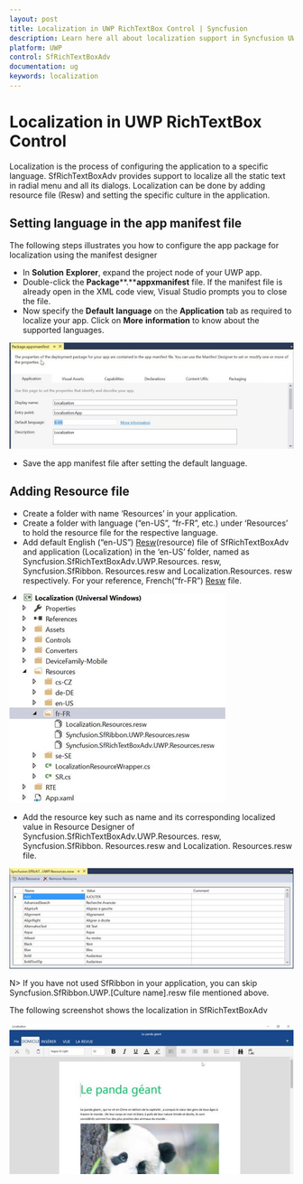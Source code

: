 ```yaml
---
layout: post
title: Localization in UWP RichTextBox Control | Syncfusion
description: Learn here all about localization support in Syncfusion UWP RichTextBox control, its elements, and more.
platform: UWP
control: SfRichTextBoxAdv
documentation: ug
keywords: localization
---
```

# Localization in UWP RichTextBox Control

Localization is the process of configuring the application to a specific language. SfRichTextBoxAdv provides support to localize all the static text in radial menu and all its dialogs. Localization can be done by adding resource file (Resw) and setting the specific culture in the application.

## Setting language in the app manifest file

The following steps illustrates you how to configure the app package for localization using the manifest designer

* In **Solution** **Explorer**, expand the project node of your UWP app.
* Double-click the **Package****.****appxmanifest** file. If the manifest file is already open in the XML code view, Visual Studio prompts you to close the file.
* Now specify the **Default** **language** on the **Application** tab as required to localize your app. Click on **More** **information** to know about the supported languages.

![UWP SfRichTextBoxAdv displays manifest file of package](Localization_images/Localization_img1.jpeg)


* Save the app manifest file after setting the default language.

## Adding Resource file

* Create a folder with name ‘Resources’ in your application.
* Create a folder with language (“en-US”, “fr-FR”, etc.) under ‘Resources’ to hold the resource file for the respective language.
* Add default English (“en-US”) [Resw](https://www.syncfusion.com/downloads/support/directtrac/general/ze/Resources_File-1713514901)(resource) file of SfRichTextBoxAdv and application (Localization) in the ‘en-US’ folder, named as Syncfusion.SfRichTextBoxAdv.UWP.Resources. resw, Syncfusion.SfRibbon. Resources.resw and Localization.Resources. resw respectively. For your reference, French(“fr-FR”) [Resw](https://www.syncfusion.com/downloads/support/directtrac/general/ze/Resources2076091381) file.

![UWP SfRichTextBoxAdv displays added resource file](Localization_images/Localization_img2.jpeg)


* Add the resource key such as name and its corresponding localized value in Resource Designer of Syncfusion.SfRichTextBoxAdv.UWP.Resources. resw, Syncfusion.SfRibbon. Resources.resw and Localization. Resources.resw file.

![UWP SfRichTextBoxAdv displays resource file list](Localization_images/Localization_img3.jpeg)


N> If you have not used SfRibbon in your application, you can skip Syncfusion.SfRibbon.UWP.[Culture name].resw file mentioned above.

The following screenshot shows the localization in SfRichTextBoxAdv

![UWP shows the localization in SfRichTextBoxAdv](Localization_images/Localization_img4.jpeg)


